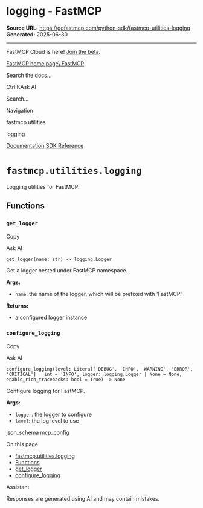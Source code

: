 # logging - FastMCP

**Source URL:** https://gofastmcp.com/python-sdk/fastmcp-utilities-logging
**Generated:** 2025-06-30

---

FastMCP Cloud is here! [Join the beta](https://fastmcp.link/x0Kyhy2).

[FastMCP home page\\
FastMCP](https://gofastmcp.com/)

Search the docs...

Ctrl KAsk AI

Search...

Navigation

fastmcp.utilities

logging

[Documentation](https://gofastmcp.com/getting-started/welcome) [SDK Reference](https://gofastmcp.com/python-sdk/fastmcp-exceptions)

# [​](https://gofastmcp.com/python-sdk/fastmcp-utilities-logging\#fastmcp-utilities-logging)  `fastmcp.utilities.logging`

Logging utilities for FastMCP.

## [​](https://gofastmcp.com/python-sdk/fastmcp-utilities-logging\#functions)  Functions

### [​](https://gofastmcp.com/python-sdk/fastmcp-utilities-logging\#get-logger)  `get_logger`

Copy

Ask AI

```
get_logger(name: str) -> logging.Logger

```

Get a logger nested under FastMCP namespace.

**Args:**

- `name`: the name of the logger, which will be prefixed with ‘FastMCP.’

**Returns:**

- a configured logger instance

### [​](https://gofastmcp.com/python-sdk/fastmcp-utilities-logging\#configure-logging)  `configure_logging`

Copy

Ask AI

```
configure_logging(level: Literal['DEBUG', 'INFO', 'WARNING', 'ERROR', 'CRITICAL'] | int = 'INFO', logger: logging.Logger | None = None, enable_rich_tracebacks: bool = True) -> None

```

Configure logging for FastMCP.

**Args:**

- `logger`: the logger to configure
- `level`: the log level to use

[json\_schema](https://gofastmcp.com/python-sdk/fastmcp-utilities-json_schema) [mcp\_config](https://gofastmcp.com/python-sdk/fastmcp-utilities-mcp_config)

On this page

- [fastmcp.utilities.logging](https://gofastmcp.com/python-sdk/fastmcp-utilities-logging#fastmcp-utilities-logging)
- [Functions](https://gofastmcp.com/python-sdk/fastmcp-utilities-logging#functions)
- [get\_logger](https://gofastmcp.com/python-sdk/fastmcp-utilities-logging#get-logger)
- [configure\_logging](https://gofastmcp.com/python-sdk/fastmcp-utilities-logging#configure-logging)

Assistant

Responses are generated using AI and may contain mistakes.